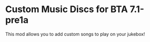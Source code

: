 # Custom Music Discs for BTA 7.1-pre1a
This mod allows you to add custom songs to play on your jukebox!
